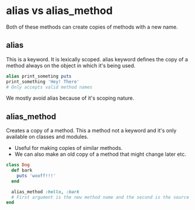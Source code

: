 
# alias vs alias_method

Both of these methods can create copies of methods with a new name.

## alias
This is a keyword. It is lexically scoped. alias keyword defines the copy of a method always on the object in which it's being used.

```ruby
alias print_someting puts
print_something 'Hey! There'
# Only accepts valid method names
```

We mostly avoid alias because of it's scoping nature.

## alias_method
Creates a copy of a method. This a method not a keyword and it's only available on classes and modules.
- Useful for making copies of similar methods.
- We can also make an old copy of a method that might change later etc.

```ruby
class Dog
  def bark
    puts 'wooff!!!'
  end

  alias_method :hello, :bark
  # First argument is the new method name and the second is the source method.
end
```

